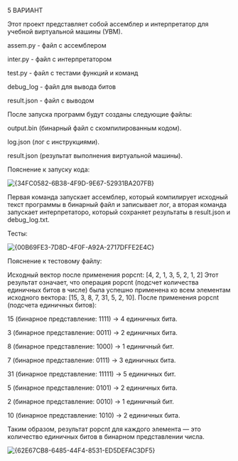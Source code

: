 5 ВАРИАНТ

Этот проект представляет собой ассемблер и интерпретатор для учебной виртуальной машины (УВМ).

assem.py - файл с ассемблером

inter.py - файл с интерпретатором

test.py - файл с тестами функций и команд

debug_log - файл для вывода битов

result.json - файл с выводом

После запуска программ будут созданы следующие файлы:

output.bin (бинарный файл с скомпилированным кодом).

log.json (лог с инструкциями).

result.json (результат выполнения виртуальной машины).

Пояснение к запуску кода:

![{34FC0582-6B38-4F9D-9E67-52931BA207FB}](https://github.com/user-attachments/assets/a58d7103-a551-4892-bfd3-79fbc3a57889)



Первая команда запускает ассемблер, который компилирует исходный текст программы в бинарный файл и записывает лог, а вторая команда запускает интерпретаторо, который сохраняет результаты в result.json и debug_log.txt.

Тесты:

![{00B69FE3-7D8D-4F0F-A92A-2717DFFE2E4C}](https://github.com/user-attachments/assets/0f034c6c-6961-4a99-bc15-544620f84177)


Пояснение к тестовому файлу:

Исходный вектор после применения popcnt: [4, 2, 1, 3, 5, 2, 1, 2]
Этот результат означает, что операция popcnt (подсчет количества единичных битов в числе) была успешно применена ко всем элементам исходного вектора: [15, 3, 8, 7, 31, 5, 2, 10].
После применения popcnt (подсчета единичных битов):

15 (бинарное представление: 1111) → 4 единичных бита.

3 (бинарное представление: 0011) → 2 единичных бита.

8 (бинарное представление: 1000) → 1 единичный бит.

7 (бинарное представление: 0111) → 3 единичных бита.

31 (бинарное представление: 11111) → 5 единичных бит.

5 (бинарное представление: 0101) → 2 единичных бита.

2 (бинарное представление: 0010) → 1 единичный бит.

10 (бинарное представление: 1010) → 2 единичных бита.

Таким образом, результат popcnt для каждого элемента — это количество единичных битов в бинарном представлении числа.

![{62E67CB8-6485-44F4-8531-ED5DEFAC3DF5}](https://github.com/user-attachments/assets/11161e51-e54e-4d52-90ec-95e3caa254be)
